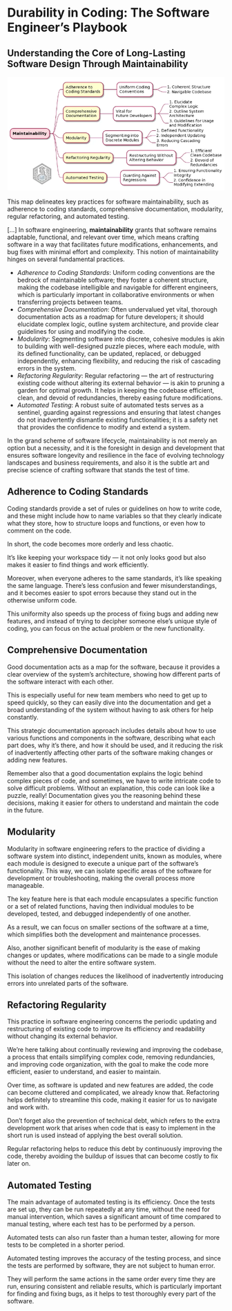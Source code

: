 # Durability in Coding: The Software Engineer’s Playbook

## Understanding the Core of Long-Lasting Software Design Through Maintainability

![![](https://miro.medium.com/v2/resize:fit:700/1*-h6SwgoLqJeHrL1fjUgdbw.png)](media/20240119134554.png)

This map delineates key practices for software maintainability, such as adherence to coding standards, comprehensive documentation, modularity, regular refactoring, and automated testing.

\[…\] In software engineering, **maintainability** grants that software remains adaptable, functional, and relevant over time, which means crafting software in a way that facilitates future modifications, enhancements, and bug fixes with minimal effort and complexity. This notion of maintainability hinges on several fundamental practices.

- _Adherence to Coding Standards_: Uniform coding conventions are the bedrock of maintainable software; they foster a coherent structure, making the codebase intelligible and navigable for different engineers, which is particularly important in collaborative environments or when transferring projects between teams.
- _Comprehensive Documentation_: Often undervalued yet vital, thorough documentation acts as a roadmap for future developers; it should elucidate complex logic, outline system architecture, and provide clear guidelines for using and modifying the code.
- _Modularity_: Segmenting software into discrete, cohesive modules is akin to building with well-designed puzzle pieces, where each module, with its defined functionality, can be updated, replaced, or debugged independently, enhancing flexibility, and reducing the risk of cascading errors in the system.
- _Refactoring Regularity_: Regular refactoring — the art of restructuring existing code without altering its external behavior — is akin to pruning a garden for optimal growth. It helps in keeping the codebase efficient, clean, and devoid of redundancies, thereby easing future modifications.
- _Automated Testing_: A robust suite of automated tests serves as a sentinel, guarding against regressions and ensuring that latest changes do not inadvertently dismantle existing functionalities; it is a safety net that provides the confidence to modify and extend a system.

In the grand scheme of software lifecycle, maintainability is not merely an option but a necessity, and it is the foresight in design and development that ensures software longevity and resilience in the face of evolving technology landscapes and business requirements, and also it is the subtle art and precise science of crafting software that stands the test of time. 

## Adherence to Coding Standards

Coding standards provide a set of rules or guidelines on how to write code, and these might include how to name variables so that they clearly indicate what they store, how to structure loops and functions, or even how to comment on the code.

In short, the code becomes more orderly and less chaotic.

It’s like keeping your workspace tidy — it not only looks good but also makes it easier to find things and work efficiently.

Moreover, when everyone adheres to the same standards, it’s like speaking the same language. There’s less confusion and fewer misunderstandings, and it becomes easier to spot errors because they stand out in the otherwise uniform code.

This uniformity also speeds up the process of fixing bugs and adding new features, and instead of trying to decipher someone else’s unique style of coding, you can focus on the actual problem or the new functionality.

## Comprehensive Documentation

Good documentation acts as a map for the software, because it provides a clear overview of the system’s architecture, showing how different parts of the software interact with each other.

This is especially useful for new team members who need to get up to speed quickly, so they can easily dive into the documentation and get a broad understanding of the system without having to ask others for help constantly.

This strategic documentation approach includes details about how to use various functions and components in the software, describing what each part does, why it’s there, and how it should be used, and it reducing the risk of inadvertently affecting other parts of the software making changes or adding new features.

Remember also that a good documentation explains the logic behind complex pieces of code, and sometimes, we have to write intricate code to solve difficult problems. Without an explanation, this code can look like a puzzle, really! Documentation gives you the reasoning behind these decisions, making it easier for others to understand and maintain the code in the future.

## Modularity

Modularity in software engineering refers to the practice of dividing a software system into distinct, independent units, known as modules, where each module is designed to execute a unique part of the software’s functionality. This way, we can isolate specific areas of the software for development or troubleshooting, making the overall process more manageable.

The key feature here is that each module encapsulates a specific function or a set of related functions, having then individual modules to be developed, tested, and debugged independently of one another.

As a result, we can focus on smaller sections of the software at a time, which simplifies both the development and maintenance processes.

Also, another significant benefit of modularity is the ease of making changes or updates, where modifications can be made to a single module without the need to alter the entire software system.

This isolation of changes reduces the likelihood of inadvertently introducing errors into unrelated parts of the software.

## Refactoring Regularity

This practice in software engineering concerns the periodic updating and restructuring of existing code to improve its efficiency and readability without changing its external behavior.

We’re here talking about continually reviewing and improving the codebase, a process that entails simplifying complex code, removing redundancies, and improving code organization, with the goal to make the code more efficient, easier to understand, and easier to maintain.

Over time, as software is updated and new features are added, the code can become cluttered and complicated, we already know that. Refactoring helps definitely to streamline this code, making it easier for us to navigate and work with.

Don’t forget also the prevention of technical debt, which refers to the extra development work that arises when code that is easy to implement in the short run is used instead of applying the best overall solution.

Regular refactoring helps to reduce this debt by continuously improving the code, thereby avoiding the buildup of issues that can become costly to fix later on.

## Automated Testing

The main advantage of automated testing is its efficiency. Once the tests are set up, they can be run repeatedly at any time, without the need for manual intervention, which saves a significant amount of time compared to manual testing, where each test has to be performed by a person.

Automated tests can also run faster than a human tester, allowing for more tests to be completed in a shorter period.

Automated testing improves the accuracy of the testing process, and since the tests are performed by software, they are not subject to human error.

They will perform the same actions in the same order every time they are run, ensuring consistent and reliable results, which is particularly important for finding and fixing bugs, as it helps to test thoroughly every part of the software.
